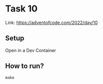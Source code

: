 # Task 10
Link: https://adventofcode.com/2022/day/10

## Setup
Open in a Dev Container

## How to run?
```shell
make
```